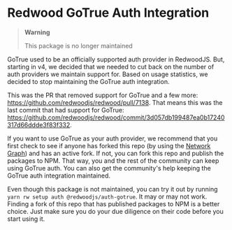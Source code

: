 Redwood GoTrue Auth Integration
===============================

> **Warning**
>
> This package is no longer maintained

GoTrue used to be an officially supported auth provider in RedwoodJS. But, starting in v4, we decided that we needed to cut back on the number of auth providers we maintain support for. Based on usage statistics, we decided to stop maintaining the GoTrue auth integration.

This was the PR that removed support for GoTrue and a few more: https://github.com/redwoodjs/redwood/pull/7138. That means this was the last commit that had support for GoTrue: https://github.com/redwoodjs/redwood/commit/3d057db199487ea0b17240317d66ddde3f83f332.

If you want to use GoTrue as your auth provider, we recommend that you first check to see if anyone has forked this repo (by using the [Network Graph](https://github.com/redwoodjs/gotrue/network)) and has an active fork. If not, you can fork this repo and publish the packages to NPM. That way, you and the rest of the community can keep using GoTrue auth. You can also get the community's help keeping the GoTrue auth integration maintained.

Even though this package is not maintained, you can try it out by running `yarn rw setup auth @redwoodjs/auth-gotrue`. It may or may not work. Finding a fork of this repo that has published packages to NPM is a better choice. Just make sure you do your due diligence on their code before you start using it.
